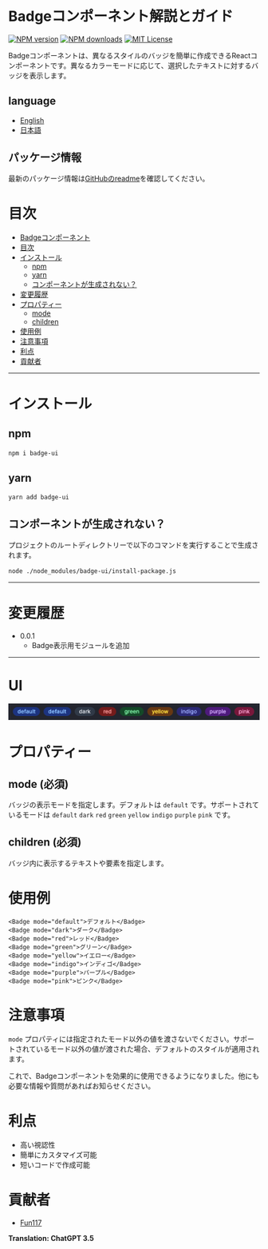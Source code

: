 # Badgeコンポーネント解説とガイド

[![NPM version][npm-version-image]][npm-url]
[![NPM downloads][npm-downloads-image]][npm-downloads-url]
[![MIT License][license-image]][license-url]

Badgeコンポーネントは、異なるスタイルのバッジを簡単に作成できるReactコンポーネントです。異なるカラーモードに応じて、選択したテキストに対するバッジを表示します。

## language

- [English](./en.md)
- [日本語](./ja.md)

## パッケージ情報

最新のパッケージ情報は[GitHubのreadme](https://github.com/Fun117/badge-ui#readme)を確認してください。


# 目次

-  [Badgeコンポーネント](#badgeコンポーネント解説とガイド)
-  [目次](#目次)
-  [インストール](#インストール)
    -  [npm](#npm)
    -  [yarn](#yarn)
    -  [コンポーネントが生成されない？](#コンポーネントが生成されない)
-  [変更履歴](#変更履歴)
-  [プロパティー](#プロパティー)
    -  [mode](#mode-必須)
    -  [children](#children-必須)
-  [使用例](#使用例)
-  [注意事項](#注意事項)
-  [利点](#利点)
-  [貢献者](#貢献者)

<hr/>

# インストール

## npm

```bash
npm i badge-ui
```

## yarn

```bash
yarn add badge-ui
```

## コンポーネントが生成されない？

プロジェクトのルートディレクトリーで以下のコマンドを実行することで生成されます。

```bash
node ./node_modules/badge-ui/install-package.js
```

<hr/>

# 変更履歴

-  0.0.1
    - Badge表示用モジュールを追加

<hr/>

# UI

<img src="../public/assets/img/badge.png"/>

# プロパティー

## mode (必須)

バッジの表示モードを指定します。デフォルトは `default` です。サポートされているモードは `default` `dark` `red` `green` `yellow` `indigo` `purple` `pink` です。

## children (必須)

バッジ内に表示するテキストや要素を指定します。


# 使用例

```tsx
<Badge mode="default">デフォルト</Badge>
<Badge mode="dark">ダーク</Badge>
<Badge mode="red">レッド</Badge>
<Badge mode="green">グリーン</Badge>
<Badge mode="yellow">イエロー</Badge>
<Badge mode="indigo">インディゴ</Badge>
<Badge mode="purple">パープル</Badge>
<Badge mode="pink">ピンク</Badge>
```

# 注意事項

`mode` プロパティには指定されたモード以外の値を渡さないでください。サポートされているモード以外の値が渡された場合、デフォルトのスタイルが適用されます。

これで、Badgeコンポーネントを効果的に使用できるようになりました。他にも必要な情報や質問があればお知らせください。

# 利点

- 高い視認性
- 簡単にカスタマイズ可能
- 短いコードで作成可能

# 貢献者

-  [Fun117](https://github.com/fun117)

**Translation: ChatGPT 3.5**

[npm-version-image]: https://badge.fury.io/js/badge-ui.svg
[npm-url]: https://www.npmjs.com/package/badge-ui
[npm-version-image]: https://img.shields.io/npm/v/badge-ui.svg?style=flat
[npm-url]: https://npmjs.org/package/badge-ui
[npm-downloads-image]: https://img.shields.io/npm/dm/badge-ui.svg?style=flat
[npm-downloads-url]: https://npmcharts.com/compare/badge-ui?minimal=true
[license-image]: https://img.shields.io/badge/license-MIT-blue.svg?style=flat
[license-url]: ../LICENSE.txt